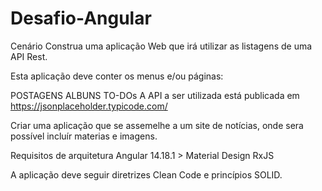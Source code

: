 # Desafio-Angular

Cenário
Construa uma aplicação Web que irá utilizar as listagens de uma API Rest.

Esta aplicação deve conter os menus e/ou páginas:

POSTAGENS
ALBUNS
TO-DOs
A API a ser utilizada está publicada em https://jsonplaceholder.typicode.com/

Criar uma aplicação que se assemelhe a um site de notícias, onde sera possível incluír materias e imagens.

Requisitos de arquitetura
Angular 14.18.1 >
Material Design
RxJS

A aplicação deve seguir diretrizes Clean Code e princípios SOLID.
